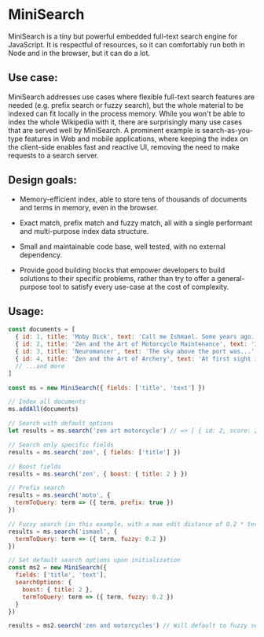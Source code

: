 # MiniSearch

MiniSearch is a tiny but powerful embedded full-text search engine for
JavaScript. It is respectful of resources, so it can comfortably run both in
Node and in the browser, but it can do a lot.

## Use case:

MiniSearch addresses use cases where flexible full-text search features are
needed (e.g. prefix search or fuzzy search), but the whole material to be
indexed can fit locally in the process memory. While you won't be able to index
the whole Wikipedia with it, there are surprisingly many use cases that are
served well by MiniSearch. A prominent example is search-as-you-type features in
Web and mobile applications, where keeping the index on the client-side enables
fast and reactive UI, removing the need to make requests to a search server.

## Design goals:

  * Memory-efficient index, able to store tens of thousands of documents and
    terms in memory, even in the browser.

  * Exact match, prefix match and fuzzy match, all with a single performant and
    multi-purpose index data structure.

  * Small and maintainable code base, well tested, with no external dependency.

  * Provide good building blocks that empower developers to build solutions to
    their specific problems, rather than try to offer a general-purpose tool to
    satisfy every use-case at the cost of complexity.

## Usage:

```javascript
const documents = [
  { id: 1, title: 'Moby Dick', text: 'Call me Ishmael. Some years ago...' },
  { id: 2, title: 'Zen and the Art of Motorcycle Maintenance', text: 'I can see by my watch...' },
  { id: 3, title: 'Neuromancer', text: 'The sky above the port was...' },
  { id: 4, title: 'Zen and the Art of Archery', text: 'At first sight it must seem...' },
  // ...and more
]

const ms = new MiniSearch({ fields: ['title', 'text'] })

// Index all documents
ms.addAll(documents)

// Search with default options
let results = ms.search('zen art motorcycle') // => [ { id: 2, score: 2.77258 }, { id: 4, score: 1.38629 } ]

// Search only specific fields
results = ms.search('zen', { fields: ['title'] })

// Boost fields
results = ms.search('zen', { boost: { title: 2 } })

// Prefix search
results = ms.search('moto', {
  termToQuery: term => ({ term, prefix: true })
})

// Fuzzy search (in this example, with a max edit distance of 0.2 * term length)
results = ms.search('ismael', {
  termToQuery: term => ({ term, fuzzy: 0.2 })
})

// Set default search options upon initialization
const ms2 = new MiniSearch({
  fields: ['title', 'text'],
  searchOptions: {
    boost: { title: 2 },
    termToQuery: term => ({ term, fuzzy: 0.2 })
  }
})

results = ms2.search('zen and motorcycles') // Will default to fuzzy search
```
